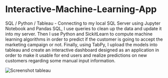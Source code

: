 # Interactive-Machine-Learning-App
SQL / Python / Tableau - Connecting to my local SQL Server using Jupyter Notebook and Pandas SQL, I use queries to clean up the data and update it into my server. Then I use Python and SickitLearn to compute machine learning algorithms in order to predict if the customer is going to accept the marketing campaign or not. Finally, using TabPy, I upload the models into tableau and create an interactive dashboard designed as an application in order to make it usable for end users and realize predictions on new customers regarding some manual input information. 

![Screenshot tableau](https://user-images.githubusercontent.com/55701302/86376818-dcd86f00-bc87-11ea-9187-f4d4df658ad9.png)
